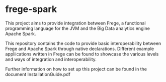 # frege-spark

This project aims to provide integration between Frege, a functional programming language for the JVM and the Big Data analytics engine Apache Spark.

This repository contains the code to provide basic interoperability between Frege and Apache Spark through native declarations. Different example appliications written in Frege can be found to showcase the various  levels and ways of integration and interoperability.

Further information on how to set up this project can be found in the document InstallationGuide.pdf


